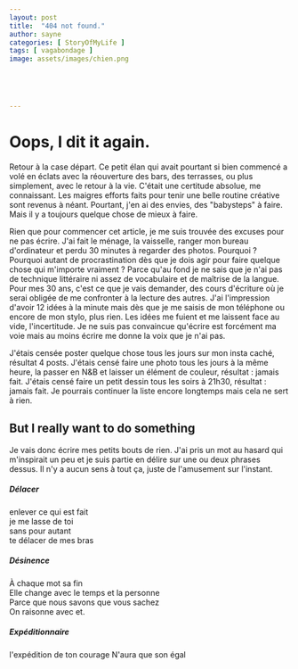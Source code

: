 ```yaml
---
layout: post
title:  "404 not found."
author: sayne
categories: [ StoryOfMyLife ]
tags: [ vagabondage ]
image: assets/images/chien.png





---
```


# Oops, I dit it again.

Retour à la case départ. Ce petit élan qui avait pourtant si bien commencé a volé en éclats avec la réouverture des bars, des terrasses, ou plus simplement, avec le retour à la vie. C'était une certitude absolue, me connaissant. Les maigres efforts faits pour tenir une belle routine créative sont revenus à néant. Pourtant, j'en ai des envies, des "babysteps" à faire. Mais il y a toujours quelque chose de mieux à faire. 

Rien que pour commencer cet article, je me suis trouvée des excuses pour ne pas écrire. J'ai fait le ménage, la vaisselle, ranger mon bureau d'ordinateur et perdu 30 minutes à regarder des photos. Pourquoi ? Pourquoi autant de procrastination dès que je dois agir pour faire quelque chose qui m'importe vraiment ? Parce qu'au fond je ne sais que je n'ai pas de technique littéraire ni assez de vocabulaire et de maîtrise de la langue. Pour mes 30 ans, c'est ce que je vais demander, des cours d'écriture où je serai obligée de me confronter à la lecture des autres.  J'ai l'impression d'avoir 12 idées à la minute mais dès que je me saisis de mon téléphone ou encore de mon stylo, plus rien. Les idées me fuient et me laissent face au vide, l'incertitude. Je ne suis pas convaincue qu'écrire est forcément ma voie mais au moins écrire me donne la voix que je n'ai pas. 

J'étais censée poster quelque chose tous les jours sur mon insta caché, résultat 4 posts. J'étais censé faire une photo tous les jours à la même heure, la passer en N&B et laisser un élément de couleur, résultat : jamais fait. J'étais censé faire un petit dessin tous les soirs à 21h30, résultat : jamais fait. Je pourrais continuer la liste encore longtemps mais cela ne sert à rien.  



## But I really want to do something

Je vais donc écrire mes petits bouts de rien. J'ai pris un mot au hasard qui m'inspirait un peu et je suis partie en délire sur une ou deux phrases dessus. Il n'y a aucun sens à tout ça, juste de l'amusement sur l'instant.

##### Délacer

enlever ce qui est fait  
je me lasse de toi  
sans pour autant  
te délacer de mes bras  

##### Désinence

À chaque mot sa fin\
Elle change avec le temps et la personne\
Parce que nous savons que vous sachez\
On raisonne avec et.

##### Expéditionnaire

l'expédition de ton courage
N'aura que son égal